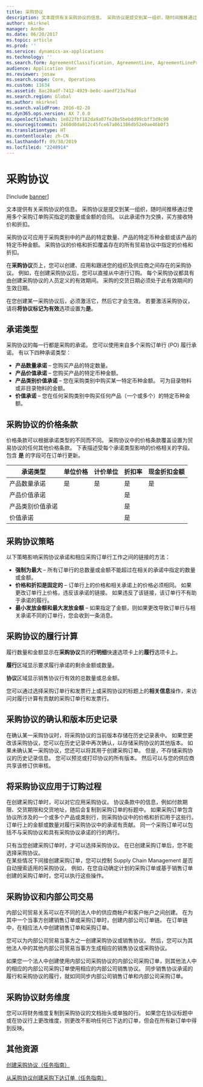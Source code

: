 ```yaml
---
title: 采购协议
description: 文本提供有关采购协议的信息。 采购协议是提交到某一组织，随时间推移通过使用多个采购订单购买指定的数量或金额的合同。 以此承诺作为交换，买方接收特价和折扣。
author: mkirknel
manager: AnnBe
ms.date: 06/20/2017
ms.topic: article
ms.prod: ''
ms.service: dynamics-ax-applications
ms.technology: ''
ms.search.form: AgreementClassification, AgreementLine, AgreementLinePrompt, PurchAgreement, PurchAgreementCreate, PurchAgreementGenerateReleaseOrder, PurchAgreementHistory, PurchAgreementInvoiceJournal
audience: Application User
ms.reviewer: josaw
ms.search.scope: Core, Operations
ms.custom: 11634
ms.assetid: 8ac20adf-7412-4929-be8c-aaedf23a76ad
ms.search.region: Global
ms.author: mkirknel
ms.search.validFrom: 2016-02-28
ms.dyn365.ops.version: AX 7.0.0
ms.openlocfilehash: 1e022fbf182da9a07fe20e5bebdd99cbff3d9c90
ms.sourcegitcommit: 2460d0da812c45fce67a061386db52e0ae46b0f3
ms.translationtype: HT
ms.contentlocale: zh-CN
ms.lasthandoff: 09/30/2019
ms.locfileid: "2248914"
---
```

# <a name="purchase-agreements"></a>采购协议

[!include [banner](../includes/banner.md)]

文本提供有关采购协议的信息。 采购协议是提交到某一组织，随时间推移通过使用多个采购订单购买指定的数量或金额的合同。 以此承诺作为交换，买方接收特价和折扣。 

采购协议可应用于采购类别中的产品的特定数量、产品的特定币种金额或该产品的特定币种金额。 采购协议的价格和折扣覆盖存在的所有贸易协议中指定的价格和折扣。  

在**采购协议**页上，您可以创建、应用和跟进您的组织及供应商之间存在的采购协议。 例如，在创建采购协议后，您可以直接从中进行订购。 每个采购协议都具有由创建采购协议的人员定义的有效期间。 采购的交货日期必须处于此有效期间的生效日期。  

在您创建某一采购协议后，必须激活它，然后它才会生效。 若要激活采购协议，请将**将协议标记为有效**选项设置为**是**。

## <a name="commitment-types"></a>承诺类型
采购协议的每一行都是采购的承诺。 您可以使用来自多个采购订单行 (PO) 履行承诺。 有以下四种承诺类型：

-   **产品数量承诺** – 您购买产品的特定数量。
-   **产品价值承诺** – 您购买产品的特定币种金额。
-   **产品类别价值承诺** – 您在采购类别中购买某一特定币种金额。 可为目录物料或非目录物料的金额。
-   **价值承诺** – 您在任何采购类别中购买任何产品（一个或多个）的特定币种金额。

## <a name="pricing-terms-for-purchase-agreements"></a>采购协议的价格条款
价格条款可以根据承诺类型的不同而不同。 采购协议中的价格条款覆盖设置为贸易协议的任何其他价格条款。 下表描述受每个承诺类型影响的价格相关的字段。 包含 **是** 的字段可在订单行更新。

| 承诺类型                   | 单位价格 | 计价单位 | 折扣率 | 现金折扣金额 |
|-----------------------------------|------------|------------|------------------|----------------------|
| 产品数量承诺       | 是        | 是        | 是              | 是                  |
| 产品价值承诺          |            |            | 是              |                      |
| 产品类别价值承诺 |            |            | 是              |                      |
| 价值承诺                  |            |            | 是              |                      |

## <a name="policies-for-purchase-agreements"></a>采购协议策略
以下策略影响采购协议承诺和相应采购订单行工作之间的链接的方法：

-   **强制为最大** – 所有订单行的总数量或金额不能超过在相关的承诺中指定的数量或金额。
-   **价格和折扣是固定的** – 订单行上的价格和相关承诺上的价格必须相同。 如果更改订单行上价格，违反该承诺的链接。 如果违反了该链接，该订单行不有助于承诺的履行。
-   **最小发放金额和最大发放金额** – 如果指定了金额，则如果更改导致订单行与相关承诺不同的订单行，您会收到一条消息。

## <a name="fulfillment-calculations-for-purchase-agreements"></a>采购协议的履行计算
履行数量和金额显示在**采购协议**页的**行明细**快速选项卡上的**履行**选项卡上。  

**履行**区域显示要求履行承诺的剩余金额或数量。  

**协议**区域显示销售协议行有效的总数量或总金额。  

您可以通过选择采购订单行和发票行上或采购协议的标题上的**相关信息**操作，来访问对履行计算有贡献的采购订单行和发票行。

## <a name="confirmations-and-version-history-for-purchase-agreements"></a>采购协议的确认和版本历史记录
在确认某一采购协议时，将采购协议的当前版本存储在历史记录表中。 如果您更改该采购协议，您可以在历史记录中再次确认，以存储采购协议的其他版本。 如果未确认某一采购协议，您还可以将其用于创建采购订单。 但是，不存储采购协议的历史记录信息。 您可以预览或打印协议的所有版本。 然后可以与您的供应商共享该修订供审核。

## <a name="applying-purchase-agreements-in-the-ordering-process"></a>将采购协议应用于订购过程
在创建采购订单时，可以对它应用采购协议。 协议条款中的信息，例如付款期限、交货期限和交货地址，随后会复制到采购订单的标题中。 如果采购订单包含协议所涉及的一个或多个产品或类别行，则采购协议中的价格和折扣用于这些行。 订单行上的金额或数量对履行采购协议中的承诺有贡献。 同一个采购订单可以包括不与采购协议和具有采购协议承诺的行的两行。  

只有当您创建采购订单时，才可以选择采购协议。 在已创建采购订单后，您不能选择采购协议。  
在某些情况下间接创建采购订单，您可以控制 Supply Chain Management 是否自动搜索适用的采购协议。 例如，在您自动确定计划的采购订单或基于销售订单创建的采购订单时，您可以执行这些操作。

## <a name="purchase-agreements-and-intercompany-trade"></a>采购协议和内部公司交易
内部公司贸易关系可以在不同的法人中的供应商帐户和客户帐户之间创建。 在为其中一个当事方创建销售订单或采购订单时，创建内部公司订单链。 在订单链中，在相应法人中创建销售订单和采购订单。  

您可以为内部公司贸易当事方之一创建采购协议或销售协议。 然后，您可以为其他法人中的其他内部公司贸易当事方生成相应的销售协议或采购协议。  

如果您一个法人中创建使用内部公司采购协议的内部公司采购订单，则其他法人中的相应的内部公司采购订单使用相应的内部公司销售协议。 同步销售协议承诺的履行和采购协议的履行，就如同同步内部公司销售订单和内部公司采购订单。

## <a name="financial-dimensions-on-purchase-agreements"></a>采购协议财务维度
您可以将财务维度复制到采购协议的文档抬头或单独的行。 如果您在协议标题中或在协议行上更改维度，则更改不影响任何已下达的订单，但会在所有新订单中得到反映。

<a name="additional-resources"></a>其他资源
--------

[创建采购协议（任务指南）](tasks/create-purchase-agreement.md)

[从采购协议创建采购下达订单（任务指南）](tasks/create-purchase-release-order-purchase-agreement.md)



